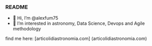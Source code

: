 ### README

- 👋 Hi, I’m @alexfum75
- 👀 I’m interested in astronomy, Data Science, Devops and Agile methodology

find me here: [articolidiastronomia.com]
(articolidiastronomia.com)

<!---
alexfum75/alexfum75 is a ✨ special ✨ repository because its `README.md` (this file) appears on your GitHub profile.
You can click the Preview link to take a look at your changes.
--->
